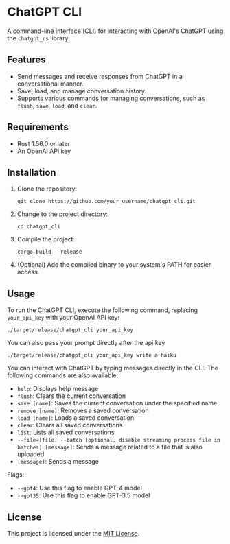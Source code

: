 ChatGPT CLI
===========

A command-line interface (CLI) for interacting with OpenAI's ChatGPT using the `chatgpt_rs` library.

Features
--------

*   Send messages and receive responses from ChatGPT in a conversational manner.
*   Save, load, and manage conversation history.
*   Supports various commands for managing conversations, such as `flush`, `save`, `load`, and `clear`.

Requirements
------------

*   Rust 1.56.0 or later
*   An OpenAI API key

Installation
------------

1.  Clone the repository:

    ```
    git clone https://github.com/your_username/chatgpt_cli.git
    ```
3.  Change to the project directory:

    ```
    cd chatgpt_cli
    ```
5.  Compile the project:

    ```
    cargo build --release
    ```
7.  (Optional) Add the compiled binary to your system's PATH for easier access.

Usage
-----

To run the ChatGPT CLI, execute the following command, replacing `your_api_key` with your OpenAI API key:

    ./target/release/chatgpt_cli your_api_key

You can also pass your prompt directly after the api key

    ./target/release/chatgpt_cli your_api_key write a haiku

You can interact with ChatGPT by typing messages directly in the CLI. The following commands are also available:
- `help`: Displays help message
- `flush`: Clears the current conversation
- `save [name]`: Saves the current conversation under the specified name
- `remove [name]`: Removes a saved conversation
- `load [name]`: Loads a saved conversation
- `clear`: Clears all saved conversations
- `list`: Lists all saved conversations
- `--file=[file] --batch [optional, disable streaming process file in batches] [message]`: Sends a message related to a file that is also uploaded
- `[message]`: Sends a message

Flags:
- `--gpt4`: Use this flag to enable GPT-4 model
- `--gpt35`: Use this flag to enable GPT-3.5 model

License
-------

This project is licensed under the [MIT License](LICENSE).
